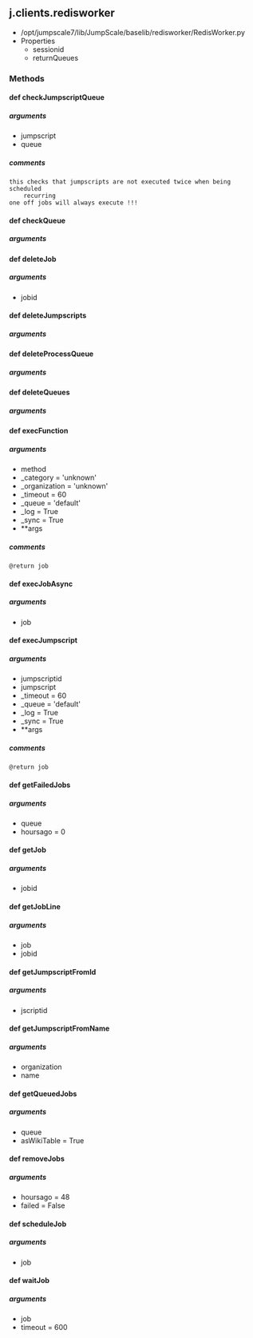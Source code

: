 ## j.clients.redisworker

- /opt/jumpscale7/lib/JumpScale/baselib/redisworker/RedisWorker.py
- Properties
    - sessionid
    - returnQueues

### Methods

    

#### def checkJumpscriptQueue 

##### arguments

- jumpscript
- queue

##### comments

```
this checks that jumpscripts are not executed twice when being scheduled
    recurring
one off jobs will always execute !!!

```

#### def checkQueue 

##### arguments

#### def deleteJob 

##### arguments

- jobid

#### def deleteJumpscripts 

##### arguments

#### def deleteProcessQueue 

##### arguments

#### def deleteQueues 

##### arguments

#### def execFunction 

##### arguments

- method
- _category = 'unknown'
- _organization = 'unknown'
- _timeout = 60
- _queue = 'default'
- _log = True
- _sync = True
- **args

##### comments

```
@return job

```

#### def execJobAsync 

##### arguments

- job

#### def execJumpscript 

##### arguments

- jumpscriptid
- jumpscript
- _timeout = 60
- _queue = 'default'
- _log = True
- _sync = True
- **args

##### comments

```
@return job

```

#### def getFailedJobs 

##### arguments

- queue
- hoursago = 0

#### def getJob 

##### arguments

- jobid

#### def getJobLine 

##### arguments

- job
- jobid

#### def getJumpscriptFromId 

##### arguments

- jscriptid

#### def getJumpscriptFromName 

##### arguments

- organization
- name

#### def getQueuedJobs 

##### arguments

- queue
- asWikiTable = True

#### def removeJobs 

##### arguments

- hoursago = 48
- failed = False

#### def scheduleJob 

##### arguments

- job

#### def waitJob 

##### arguments

- job
- timeout = 600

